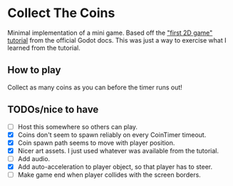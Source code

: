 # Collect The Coins

Minimal implementation of a mini game. Based off the ["first 2D game" tutorial](https://docs.godotengine.org/en/stable/getting_started/first_2d_game/index.html) from the official Godot docs. This was just a way to exercise what I learned from the tutorial.

## How to play

Collect as many coins as you can before the timer runs out!

## TODOs/nice to have

- [ ] Host this somewhere so others can play.
- [x] Coins don't seem to spawn reliably on every CoinTimer timeout.
- [x] Coin spawn path seems to move with player position.
- [x] Nicer art assets. I just used whatever was available from the tutorial.
- [ ] Add audio.
- [x] Add auto-acceleration to player object, so that player has to steer.
- [ ] Make game end when player collides with the screen borders.
